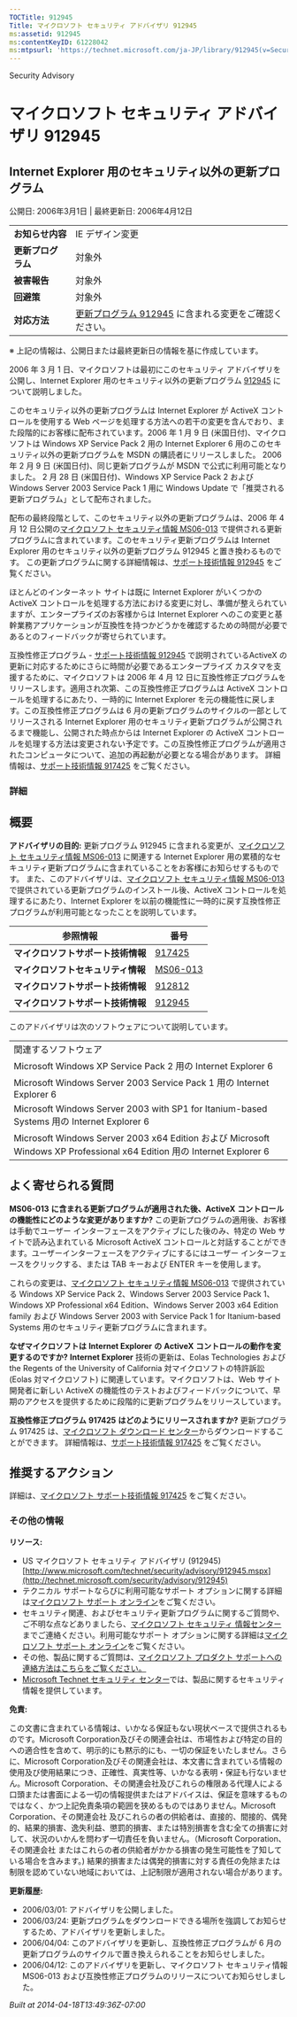 ```yaml
---
TOCTitle: 912945
Title: マイクロソフト セキュリティ アドバイザリ 912945
ms:assetid: 912945
ms:contentKeyID: 61228042
ms:mtpsurl: 'https://technet.microsoft.com/ja-JP/library/912945(v=Security.10)'
---
```


Security Advisory

マイクロソフト セキュリティ アドバイザリ 912945
===============================================

Internet Explorer 用のセキュリティ以外の更新プログラム
------------------------------------------------------

公開日: 2006年3月1日 | 最終更新日: 2006年4月12日

|                    |                                                                                                  |
|--------------------|--------------------------------------------------------------------------------------------------|
| **お知らせ内容**   | IE デザイン変更                                                                                  |
| **更新プログラム** | 対象外                                                                                           |
| **被害報告**       | 対象外                                                                                           |
| **回避策**         | 対象外                                                                                           |
| **対応方法**       | [更新プログラム 912945](http://support.microsoft.com/kb/912945) に含まれる変更をご確認ください。 |

※ 上記の情報は、公開日または最終更新日の情報を基に作成しています。

2006 年 3 月 1 日、マイクロソフトは最初にこのセキュリティ アドバイザリを公開し、Internet Explorer 用のセキュリティ以外の更新プログラム [912945](http://support.microsoft.com/kb/912945) について説明しました。

このセキュリティ以外の更新プログラムは Internet Explorer が ActiveX コントロールを使用する Web ページを処理する方法への若干の変更を含んでおり、また段階的にお客様に配布されています。2006 年 1 月 9 日 (米国日付)、マイクロソフトは Windows XP Service Pack 2 用の Internet Explorer 6 用のこのセキュリティ以外の更新プログラムを MSDN の購読者にリリースしました。 2006 年 2 月 9 日 (米国日付)、同じ更新プログラムが MSDN で公式に利用可能となりました。 2 月 28 日 (米国日付)、Windows XP Service Pack 2 および Windows Server 2003 Service Pack 1 用に Windows Update で「推奨される更新プログラム」として配布されました。

配布の最終段階として、このセキュリティ以外の更新プログラムは、2006 年 4 月 12 日公開の[マイクロソフト セキュリティ情報 MS06-013](http://technet.microsoft.com/security/bulletin/ms06-013) で提供される更新プログラムに含まれています。このセキュリティ更新プログラムは Internet Explorer 用のセキュリティ以外の更新プログラム 912945 と置き換わるものです。 この更新プログラムに関する詳細情報は、[サポート技術情報 912945](http://support.microsoft.com/kb/912945) をご覧ください。

ほとんどのインターネット サイトは既に Internet Explorer がいくつかの ActiveX コントロールを処理する方法における変更に対し、準備が整えられていますが、エンタープライズのお客様からは Internet Explorer へのこの変更と基幹業務アプリケーションが互換性を持つかどうかを確認するための時間が必要であるとのフィードバックが寄せられています。

互換性修正プログラム - [サポート技術情報 912945](http://support.microsoft.com/kb/912945) で説明されているActiveX の更新に対応するためにさらに時間が必要であるエンタープライズ カスタマを支援するために、マイクロソフトは 2006 年 4 月 12 日に互換性修正プログラムをリリースします。適用され次第、この互換性修正プログラムは ActiveX コントロールを処理するにあたり、一時的に Internet Explorer を元の機能性に戻します。この互換性修正プログラムは 6 月の更新プログラムのサイクルの一部としてリリースされる Internet Explorer 用のセキュリティ更新プログラムが公開されるまで機能し、公開された時点からは Internet Explorer の ActiveX コントロールを処理する方法は変更されない予定です。この互換性修正プログラムが適用されたコンピュータについて、追加の再起動が必要となる場合があります。 詳細情報は、[サポート技術情報 917425](http://support.microsoft.com/kb/917425) をご覧ください。

### 詳細

概要
----

<span></span>
**アドバイザリの目的:** 更新プログラム 912945 に含まれる変更が、[マイクロソフト セキュリティ情報 MS06-013](http://technet.microsoft.com/security/bulletin/ms06-013) に関連する Internet Explorer 用の累積的なセキュリティ更新プログラムに含まれていることをお客様にお知らせするものです。 また、このアドバイザリは、[マイクロソフト セキュリティ情報 MS06-013](http://technet.microsoft.com/security/bulletin/ms06-013) で提供されている更新プログラムのインストール後、ActiveX コントロールを処理するにあたり、Internet Explorer を以前の機能性に一時的に戻す互換性修正プログラムが利用可能となったことを説明しています。

| 参照情報                           | 番号                                                                |
|------------------------------------|---------------------------------------------------------------------|
| **マイクロソフトサポート技術情報** | [917425](http://support.microsoft.com/kb/917425)                    |
| **マイクロソフトセキュリティ情報** | [MS06-013](http://technet.microsoft.com/security/bulletin/ms06-013) |
| **マイクロソフトサポート技術情報** | [912812](http://support.microsoft.com/kb/912812)                    |
| **マイクロソフトサポート技術情報** | [912945](http://support.microsoft.com/kb/912945)                    |

このアドバイザリは次のソフトウェアについて説明しています。

|                                                                                                                         |
|-------------------------------------------------------------------------------------------------------------------------|
| 関連するソフトウェア                                                                                                    |
| Microsoft Windows XP Service Pack 2 用の Internet Explorer 6                                                            |
| Microsoft Windows Server 2003 Service Pack 1 用の Internet Explorer 6                                                   |
| Microsoft Windows Server 2003 with SP1 for Itanium-based Systems 用の Internet Explorer 6                               |
| Microsoft Windows Server 2003 x64 Edition および Microsoft Windows XP Professional x64 Edition 用の Internet Explorer 6 |

よく寄せられる質問
------------------

<span></span>
**MS06-013** **に含まれる更新プログラムが適用された後、ActiveX** **コントロールの機能性にどのような変更がありますか?**
この更新プログラムの適用後、お客様は手動でユーザー インターフェースをアクティブにした後のみ、特定の Web サイトで読み込まれている Microsoft ActiveX コントロールと対話することができます。ユーザーインターフェースをアクティブにするにはユーザー インターフェースをクリックする、または TAB キーおよび ENTER キーを使用します。

これらの変更は、[マイクロソフト セキュリティ情報 MS06-013](http://technet.microsoft.com/security/bulletin/ms06-013) で提供されている Windows XP Service Pack 2、Windows Server 2003 Service Pack 1、Windows XP Professional x64 Edition、Windows Server 2003 x64 Edition family および Windows Server 2003 with Service Pack 1 for Itanium-based Systems 用のセキュリティ更新プログラムに含まれます。

**なぜマイクロソフトは** **Internet Explorer** **の** **ActiveX** **コントロールの動作を変更するのですか?**
**Internet Explorer** 技術の更新は、Eolas Technologies および the Regents of the University of California 対マイクロソフトの特許訴訟 (Eolas 対マイクロソフト) に関連しています。マイクロソフトは、Web サイト開発者に新しい ActiveX の機能性のテストおよびフィードバックについて、早期のアクセスを提供するために段階的に更新プログラムをリリースしています。

**互換性修正プログラム** **917425** **はどのようにリリースされますか?**
更新プログラム 917425 は、[マイクロソフト ダウンロード センター](http://www.microsoft.com/downloads/search.aspx?displaylang=ja)からダウンロードすることができます。 詳細情報は、[サポート技術情報 917425](http://support.microsoft.com/kb/917425) をご覧ください。

推奨するアクション
------------------

<span></span>
詳細は、[マイクロソフト サポート技術情報 917425](http://support.microsoft.com/kb/917425) をご覧ください。

### その他の情報

**リソース:**

-   US マイクロソフト セキュリティ アドバイザリ (912945)
    [http://www.microsoft.com/technet/security/advisory/912945.mspx](http://technet.microsoft.com/security/advisory/912945)
-   テクニカル サポートならびに利用可能なサポート オプションに関する詳細は[マイクロソフト サポート オンライン](http://support.microsoft.com/)をご覧ください。
-   セキュリティ関連、およびセキュリティ更新プログラムに関するご質問や、ご不明な点などありましたら、[マイクロソフト セキュリティ 情報センター](http://www.microsoft.com/japan/security/sicinfo.mspx)までご連絡ください。利用可能なサポート オプションに関する詳細は[マイクロソフト サポート オンライン](http://support.microsoft.com/)をご覧ください。
-   その他、製品に関するご質問は、[マイクロソフト プロダクト サポートへの連絡方法はこちらをご覧ください。](http://support.microsoft.com/select/?target=assistance)
-   [Microsoft Technet セキュリティ センター](http://technet.microsoft.com/ja-jp/security/default.aspx)では、製品に関するセキュリティ情報を提供しています。

**免責:**

この文書に含まれている情報は、いかなる保証もない現状ベースで提供されるものです。Microsoft Corporation及びその関連会社は、市場性および特定の目的への適合性を含めて、明示的にも黙示的にも、一切の保証をいたしません。さらに、Microsoft Corporation及びその関連会社は、本文書に含まれている情報の使用及び使用結果につき、正確性、真実性等、いかなる表明・保証も行ないません。Microsoft Corporation、その関連会社及びこれらの権限ある代理人による口頭または書面による一切の情報提供またはアドバイスは、保証を意味するものではなく、かつ上記免責条項の範囲を狭めるものではありません。Microsoft Corporation、その関連会社 及びこれらの者の供給者は、直接的、間接的、偶発的、結果的損害、逸失利益、懲罰的損害、または特別損害を含む全ての損害に対して、状況のいかんを問わず一切責任を負いません。（Microsoft Corporation、その関連会社 またはこれらの者の供給者がかかる損害の発生可能性を了知している場合を含みます。) 結果的損害または偶発的損害に対する責任の免除または制限を認めていない地域においては、上記制限が適用されない場合があります。

**更新履歴:**

-   2006/03/01: アドバイザリを公開しました。
-   2006/03/24: 更新プログラムをダウンロードできる場所を強調してお知らせするため、アドバイザリを更新しました。
-   2006/04/04: このアドバイザリを更新し、互換性修正プログラムが 6 月の更新プログラムのサイクルで置き換えられることをお知らせしました。
-   2006/04/12: このアドバイザリを更新し、マイクロソフト セキュリティ情報 MS06-013 および互換性修正プログラムのリリースについてお知らせしました。

*Built at 2014-04-18T13:49:36Z-07:00*
